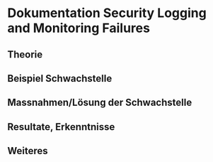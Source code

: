 # Dokumentation Security Logging and Monitoring Failures

## Theorie

## Beispiel Schwachstelle

## Massnahmen/Lösung der Schwachstelle

## Resultate, Erkenntnisse

## Weiteres
